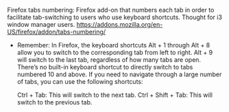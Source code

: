 Firefox tabs numbering: Firefox add-on that numbers each tab in order to facilitate tab-switching to users who use keyboard shortcuts.
Thought for i3 window manager users.
https://addons.mozilla.org/en-US/firefox/addon/tabs-numbering/

- Remember:
In Firefox, the keyboard shortcuts Alt + 1 through Alt + 8 allow you to switch to the corresponding tab from left to right. Alt + 9 will switch to the last tab, regardless of how many tabs are open.
There’s no built-in keyboard shortcut to directly switch to tabs numbered 10 and above. If you need to navigate through a large number of tabs, you can use the following shortcuts:

    Ctrl + Tab: This will switch to the next tab.
    Ctrl + Shift + Tab: This will switch to the previous tab.
